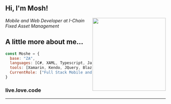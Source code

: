 <h2> Hi, I'm Mosh! </h2>
<img align='right' src="https://media.giphy.com/media/Q7SKqn3G97xpmfSOvG/giphy.gif" width="230">
<p><em>Mobile and Web Developer at <a>I-Chain Fixed Asset Management</a>
</em></p>

##  A little more about me...  

```javascript
const Moshe = {
  base: "ZA",
  languages: [C#, XAML, Typescript, JavaScript, CSS,T-SQL],
  tools: [Xamarin, Kendo, JQuery, Blazor, MVC, SSRS, SSIS, FIGMA, ADB],
  CurrentRole: ["Full Stack Mobile and Web Developer"],
}
```

### live.love.code

---

